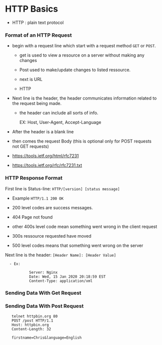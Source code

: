 # HTTP Basics

- HTTP : plain text protocol

### Format of an HTTP Request

  - begin with a request line which start with a request method `GET` or `POST`.
  
      - get is used to view a resource on a server without making any changes
  
      - Post used to make/update changes to listed ressource.
      
      - next is URL
  
      - HTTP
   - Next line is the header, the header communicates information related to the request being made.
      - the header can include all sorts of info.
      
          EX: Host, User-Agent, Accept-Language
          
   - After the header is a blank line

   - then comes the request Body (this is optional only for POST requests not GET requests)


- https://tools.ietf.org/html/rfc7231

- https://tools.ietf.org/rfc/rfc7231.txt

### HTTP Response Format

First line is Status-line: `HTTP/[version] [status message]` 
  - Example `HTTP/1.1 200 OK`

- 200 level codes are success messages.

- 404 Page not found

- other 400s level code mean something went wrong in the client request

- 300s ressource requested have moved

- 500 level codes means that something went wrong on the server

Next line is the header: `[Header Name]: [Header Value]`

      - Ex: 
 ``` 
            Server: Nginx
            Date: Wed, 15 Jan 2020 20:18:59 EST
            Content-Type: application/xml
  ```
          
   ### Sending Data With Get Request  
   
   
   
   
   ### Sending Data With Post Request  
   ```
      telnet httpbin.org 80
      POST /post HTTP/1.1
      Host: httpbin.org
      Content-Length: 32
      
      firstname=Chris&language=English
   ```
   
   

